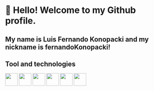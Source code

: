 # 👋 Hello! Welcome to my Github profile.
## My name is Luis Fernando Konopacki and my nickname is fernandoKonopacki!

## Tool and technologies

<img loading="lazy" src="https://cdn.jsdelivr.net/gh/devicons/devicon/icons/java/java-original.svg" width="40" height="40"/> <img loading="lazy" src="https://cdn.jsdelivr.net/gh/devicons/devicon/icons/linux/linux-original.svg" width="40" height="40"/> <img loading="lazy" src="https://cdn.jsdelivr.net/gh/devicons/devicon/icons/bitbucket/bitbucket-original-wordmark.svg"  width="40" height="40"/> <img loading="lazy" img src="https://cdn.jsdelivr.net/gh/devicons/devicon/icons/css3/css3-original-wordmark.svg" width="40" height="40"/> <img img loading="lazy" src="https://cdn.jsdelivr.net/gh/devicons/devicon/icons/firebase/firebase-plain-wordmark.svg" width="40" height="40"/> <img loading="lazy" src="https://cdn.jsdelivr.net/gh/devicons/devicon/icons/html5/html5-original-wordmark.svg" width="40" height="40" />
          
          




    
